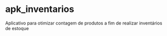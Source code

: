 # apk_inventarios
Aplicativo para otimizar contagem de produtos a fim de realizar inventários de estoque
